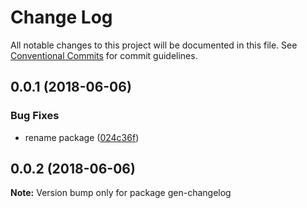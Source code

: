 # Change Log

All notable changes to this project will be documented in this file.
See [Conventional Commits](https://conventionalcommits.org) for commit guidelines.

<a name="0.0.1"></a>
## 0.0.1 (2018-06-06)


### Bug Fixes

* rename package ([024c36f](https://github.com/projects/DavideDaniel/repos/oss-projects/commits/024c36f))




<a name="0.0.2"></a>
## 0.0.2 (2018-06-06)




**Note:** Version bump only for package gen-changelog
